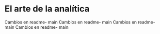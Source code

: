 # El arte de la analítica
Cambios en readme- main
Cambios en readme- main
Cambios en readme- main
Cambios en readme- main
